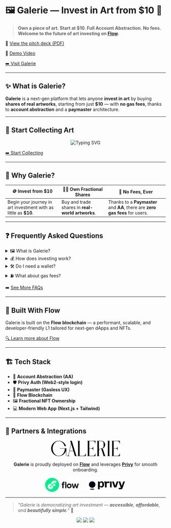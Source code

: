 # 🖼️ Galerie — Invest in Art from $10 💸

> **Own a piece of art. Start at $10. Full Account Abstraction. No fees. Welcome to the future of art investing on [Flow](https://onflow.org).**

📄 [View the pitch deck (PDF)](https://galerie-fi.github.io/pitch-deck/)

🎥 [Demo Video](https://www.youtube.com/watch?v=SMR1jds7cLY)

[➡️ Visit Galerie](https://galerie-fi.vercel.app/)

---

## ✨ What is Galerie?

**Galerie** is a next-gen platform that lets anyone **invest in art** by buying **shares of real artworks**, starting from just **$10** — with **no gas fees**, thanks to **account abstraction** and a **paymaster** architecture.

---

## 🎨 Start Collecting Art

<p align="center">
  <img src="https://readme-typing-svg.herokuapp.com?font=Fira+Code&size=20&duration=3000&pause=1000&color=E88C4C&center=true&vCenter=true&width=700&lines=💰+Own+art+from+just+%2410;🔐+No+fees,+ever;🖼️+Fractional+ownership+made+easy" alt="Typing SVG" />
</p>

[➡️ Start Collecting](https://galerie-fi.vercel.app/)

---

## 🚀 Why Galerie?

| 🪙 Invest from $10 | 🧑‍🎨 Own Fractional Shares | 💸 No Fees, Ever |
|-------------------|---------------------------|------------------|
| Begin your journey in art investment with as little as **$10**. | Buy and trade shares in **real-world artworks**. | Thanks to a **Paymaster** and **AA**, there are **zero gas fees** for users. |

---

## ❓ Frequently Asked Questions

<details>
  <summary>🖼️ What is Galerie?</summary>
  <p>Galerie is a decentralized platform where you can <strong>invest in artworks</strong> by purchasing fractional shares — easily and affordably.</p>
</details>

<details>
  <summary>💰 How does investing work?</summary>
  <p>Each artwork is tokenized. You can <strong>buy shares starting from $10</strong>, track performance, and eventually resell.</p>
</details>

<details>
  <summary>🛠️ Do I need a wallet?</summary>
  <p>No wallet setup needed. Just <strong>log in with Privy</strong> — it's secure, seamless, and Web2-friendly.</p>
</details>

<details>
  <summary>⛽ What about gas fees?</summary>
  <p><strong>None.</strong> Galerie uses a <strong>Paymaster</strong> system with full <strong>Account Abstraction</strong> — you never pay transaction fees.</p>
</details>

➡️ [See More FAQs](https://galerie-fi.vercel.app/#faq)

---

## 🧬 Built With Flow

Galerie is built on the **Flow blockchain** — a performant, scalable, and developer-friendly L1 tailored for next-gen dApps and NFTs.

[🔍 Learn more about Flow](https://onflow.org)

---

## 🏗️ Tech Stack

- 🧩 **Account Abstraction (AA)**
- 🛡️ **Privy Auth (Web2-style login)**
- 🔄 **Paymaster (Gasless UX)**
- 🌊 **Flow Blockchain**
- 🖼️ **Fractional NFT Ownership**
- 💻 **Modern Web App (Next.js + Tailwind)**

---

## 🤝 Partners & Integrations

<p align="center">
  <img src="../assets/logo_galerie.png" alt="Galerie" height="48" />
</p>

<p align="center">
  <strong>Galerie</strong> is proudly deployed on <a href="https://onflow.org"><strong>Flow</strong></a> and leverages <a href="https://www.privy.io/"><strong>Privy</strong></a> for smooth onboarding.
</p>

<p align="center">
  <img src="../assets/logo_flow.png" alt="Flow" height="44" style="vertical-align:middle; margin-right:24px;" />
  <img src="../assets/logo_privy.png" alt="Privy" height="50" style="vertical-align:middle;" />
</p>

---

> _"Galerie is democratizing art investment — **accessible**, **affordable**, and **beautifully simple**."_ 🎨

<p align="center">
  <img src="https://img.shields.io/badge/aa-enabled-purple?style=for-the-badge" />
  <img src="https://img.shields.io/badge/no%20fees-gasless-brightgreen?style=for-the-badge" />
  <img src="https://img.shields.io/badge/fractional-ownership-orange?style=for-the-badge" />
</p>
